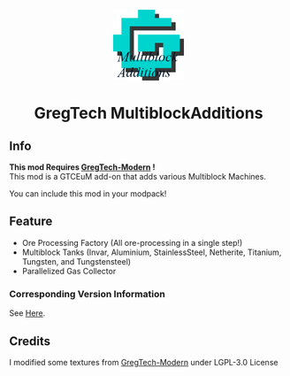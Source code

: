 <p align="center"><img src="https://github.com/MrKono/GregTechMultiblockAdditions/blob/master/src/main/resources/assets/gtma/textures/logo.png" alt="Logo" width="128" height="128"></p>
<h1 align="center">GregTech MultiblockAdditions</h1>


## Info

**This mod Requires [GregTech-Modern](https://github.com/GregTechCEu/GregTech-Modern) !**<br>
This mod is a GTCEuM add-on that adds various Multiblock Machines.

You can include this mod in your modpack!

## Feature
- Ore Processing Factory (All ore-processing in a single step!)
- Multiblock Tanks (Invar, Aluminium, StainlessSteel, Netherite, Titanium, Tungsten, and Tungstensteel)
- Parallelized Gas Collector

### Corresponding Version Information
See [Here](https://github.com/MrKono/GregTechMultiblockAdditions/blob/master/CorrespondingVersion.md).

## Credits
I modified some textures from [GregTech-Modern](https://github.com/GregTechCEu/GregTech-Modern) under LGPL-3.0 License
<br>
